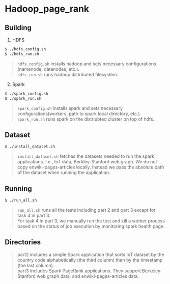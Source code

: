 # Hadoop_page_rank

## Building
1. HDFS
```bash
$ ./hdfs_config.sh
$ ./hdfs_run.sh
```
> `hdfs_config.sh` installs hadoop and sets necessary configurations (namenode, datanodes, etc.).<br/>
> `hdfs_run.sh` runs hadoop distributed filesystem.

2. Spark
```bash
$ ./spark_config.sh
$ ./spark_run.sh
```
> `spark_config.sh` installs spark and sets necessary configurations(workers, path to spark local directory, etc.).<br/>
> `spark_run.sh` runs spark on the distriubted cluster on top of hdfs.


## Dataset
```bash
$ ./install_dataset.sh
```
> `install_dataset.sh` fetches the datasets needed to run the spark applications. I.e., IoT data, Berkley-Stanford web graph.
We do not copy enwiki-pages-articles locally.
Instead we pass the absolute path of the dataset when running the application.


## Running
```bash
$ ./run_all.sh
```
> `run_all.sh` runs all the tests including part 2 and part 3 except for task 4 in part 3.<br/>
> For task 4 in part 3, we manually run the test and kill a worker process based on the status of job execution by monitoring spark health page.


## Directories
> part2 includes a simple Spark application that sorts IoT dataset by the country code alphabetically (the third column) then by the timestamp (the last column).<br/>
> part3 includes Spark PageRank applications. 
> They support Berkeley-Stanford web graph data, and enwiki-pages-articles data.
